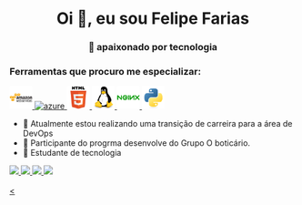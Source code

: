 <h1 align="center">Oi 👋, eu sou Felipe Farias</h1>
<h3 align="center">👯 apaixonado por tecnologia</h3>

<h3 align="left"></h3>
<p align="left">
</p>

<h3 align="left">Ferramentas que procuro me especializar:</h3>
<p align="left"> <a href="https://aws.amazon.com" target="_blank" rel="noreferrer"> <img src="https://raw.githubusercontent.com/devicons/devicon/master/icons/amazonwebservices/amazonwebservices-original-wordmark.svg" alt="aws" width="40" height="40"/> </a> <a href="https://azure.microsoft.com/en-in/" target="_blank" rel="noreferrer"> <img src="https://www.vectorlogo.zone/logos/microsoft_azure/microsoft_azure-icon.svg" alt="azure" width="40" height="40"/> </a> <a href="https://www.w3.org/html/" target="_blank" rel="noreferrer"> <img src="https://raw.githubusercontent.com/devicons/devicon/master/icons/html5/html5-original-wordmark.svg" alt="html5" width="40" height="40"/> </a> <a href="https://www.linux.org/" target="_blank" rel="noreferrer"> <img src="https://raw.githubusercontent.com/devicons/devicon/master/icons/linux/linux-original.svg" alt="linux" width="40" height="40"/> </a> <a href="https://www.nginx.com" target="_blank" rel="noreferrer"> <img src="https://raw.githubusercontent.com/devicons/devicon/master/icons/nginx/nginx-original.svg" alt="nginx" width="40" height="40"/> </a> <a href="https://www.python.org" target="_blank" rel="noreferrer"> <img src="https://raw.githubusercontent.com/devicons/devicon/master/icons/python/python-original.svg" alt="python" width="40" height="40"/> </a>
  

 - 🔭 Atualmente estou realizando uma transição de carreira para a área de DevOps
 - 🔭 Participante do progrma desenvolve do Grupo O boticário.
 - 🌱 Estudante de tecnologia 
 

 <div>
  <a href="https://github.com/">
  <img height="180em" src="https://github-readme-stats.vercel.app/api?username=FelipeFarias&show_icons=true&theme=tokyonight&include_all_commits=true&count_private=true"/>
  <img height="180em" src="https://github-readme-stats.vercel.app/api/top-langs/?username=FelipeFarias&layout=compact&langs_count=7&theme=tokyonight"/>
  <img height="180em" src="https://github-readme-stats.vercel.app/api?username=FelipeFarias&show_icons=true&theme=dracula&include_all_commits=true&count_private=true"/>
  <img height="180em" src="https://github-readme-stats.vercel.app/api/top-langs/?username=FelipeFarias&layout=dracula&langs_count=7&theme=tokyonight"/>
</div>

  <div style="display: inline_block"><br><

